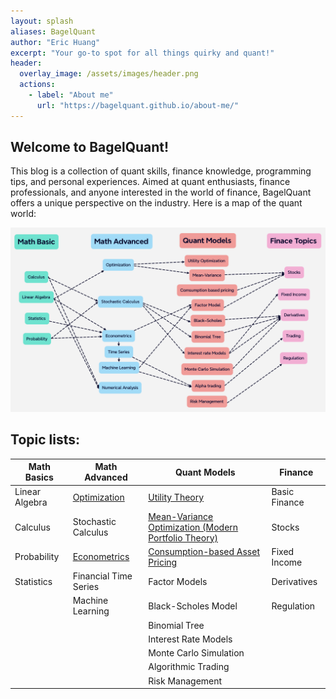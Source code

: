 ```yaml
---
layout: splash
aliases: BagelQuant
author: "Eric Huang"
excerpt: "Your go-to spot for all things quirky and quant!"
header:
  overlay_image: /assets/images/header.png
  actions:
    - label: "About me"
      url: "https://bagelquant.github.io/about-me/"
---
```


## Welcome to BagelQuant!

This blog is a collection of quant skills, finance knowledge, programming tips, and personal experiences. 
Aimed at quant enthusiasts, finance professionals, and anyone interested in the world of finance, 
BagelQuant offers a unique perspective on the industry. Here is a map of the quant world:

![Quant World](assets/images/quants_world.png)

## Topic lists:

| **Math Basics**     | **Math Advanced**                                                                 | **Quant Models**                              | **Finance**         |
|---------------------|-----------------------------------------------------------------------------------|-----------------------------------------------|---------------------|
| Linear Algebra       | [Optimization](_pages/math_advanced/optimization/optimization.md)               | [Utility Theory](_pages/quant_models/utility_theory/utility_theory.md)                                 | Basic Finance       |
| Calculus             | Stochastic Calculus                                                              | [Mean-Variance Optimization (Modern Portfolio Theory)](_pages/quant_models/mean_variance/mean_variance.md) | Stocks              |
| Probability          | [Econometrics](_pages/math_advanced/econometrics/econometrics.md)               | [Consumption-based Asset Pricing](_pages/quant_models/consumption_based_pricing/consumption_based_pricing.md)                | Fixed Income        |
| Statistics           | Financial Time Series                                                            | Factor Models                                  | Derivatives         |
|                     | Machine Learning                                                                 | Black-Scholes Model                            | Regulation          |
|                     |                                                                                   | Binomial Tree                                  |                     |
|                     |                                                                                   | Interest Rate Models                           |                     |
|                     |                                                                                   | Monte Carlo Simulation                         |                     |
|                     |                                                                                   | Algorithmic Trading                            |                     |
|                     |                                                                                   | Risk Management                                |                     |
